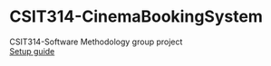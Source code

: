 # CSIT314-CinemaBookingSystem
CSIT314-Software Methodology group project
<br>
[Setup guide](https://docs.google.com/document/d/171rAjRilCQRE3mS0SH_-pa-7pbEFLgTkazWLOz-yWBs/edit?usp=sharing)
